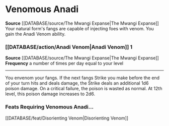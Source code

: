 ﻿---
id: '160'
name: Venomous Anadi
rarity: Common
source: '[[DATABASE/source/The Mwangi Expanse|The Mwangi Expanse]]'
type: Heritage

---
# Venomous Anadi

**Source** [[DATABASE/source/The Mwangi Expanse|The Mwangi Expanse]] 
Your natural form's fangs are capable of injecting foes with venom. You gain the Anadi Venom ability.

### [[DATABASE/action/Anadi Venom|Anadi Venom]] <span class="action-icon">1</span>

**Source** [[DATABASE/source/The Mwangi Expanse|The Mwangi Expanse]] 
**Frequency** a number of times per day equal to your level

---
You envenom your fangs. If the next fangs Strike you make before the end of your turn hits and deals damage, the Strike deals an additional 1d6 poison damage. On a critical failure, the poison is wasted as normal. At 12th level, this poison damage increases to 2d6.

### Feats Requiring Venomous Anadi...

[[DATABASE/feat/Disorienting Venom|Disorienting Venom]]
